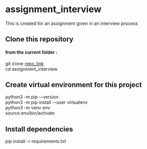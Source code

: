 # assignment_interview
This is created for an assignment given in an interview process


## Clone this repository 
#### from the current folder :
git clone [repo_link](git@github.com:Deshanch/assignment_interview.git)\
cd assignment_interview

## Create virtual environment for this project
python3 -m pip --version \
python3 -m pip install --user virtualenv \
python3 -m venv env \
source env/bin/activate

## Install dependencies
pip install -r requirements.txt
